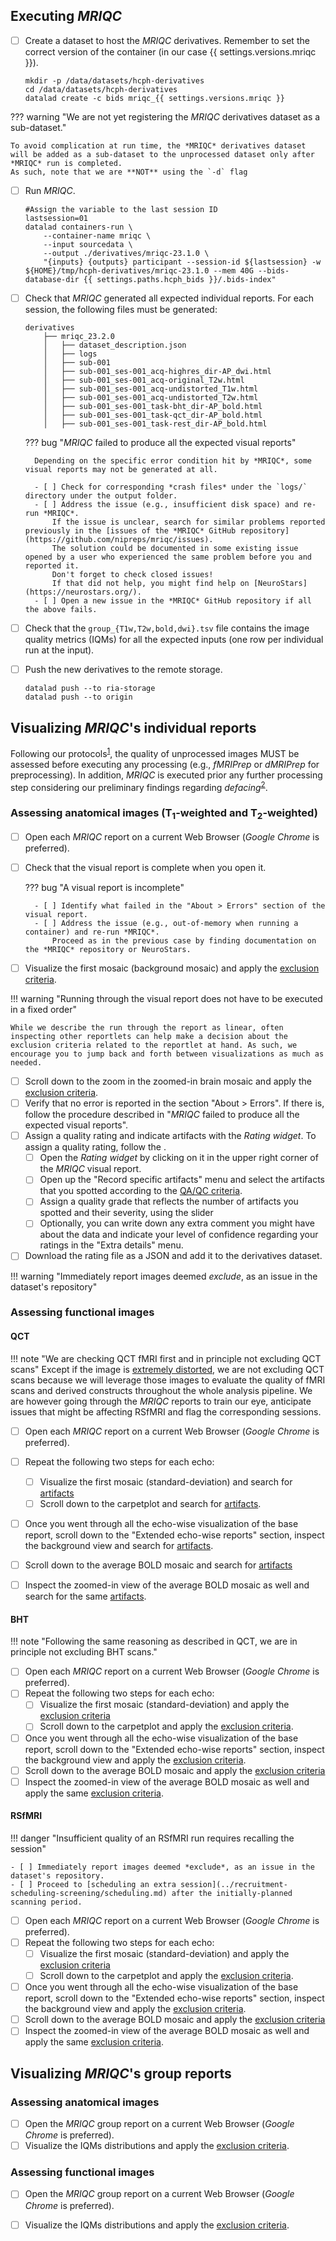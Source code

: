 ## Executing *MRIQC*

- [ ] Create a dataset to host the *MRIQC* derivatives.
    Remember to set the correct version of the container (in our case {{ settings.versions.mriqc }}).
    ``` shell
    mkdir -p /data/datasets/hcph-derivatives
    cd /data/datasets/hcph-derivatives
    datalad create -c bids mriqc_{{ settings.versions.mriqc }}
    ```
??? warning "We are not yet registering the *MRIQC* derivatives dataset as a sub-dataset."

    To avoid complication at run time, the *MRIQC* derivatives dataset will be added as a sub-dataset to the unprocessed dataset only after *MRIQC* run is completed. 
    As such, note that we are **NOT** using the `-d` flag

- [ ] Run *MRIQC*.
    ```shell
    #Assign the variable to the last session ID
    lastsession=01
    datalad containers-run \
        --container-name mriqc \
        --input sourcedata \
        --output ./derivatives/mriqc-23.1.0 \
        "{inputs} {outputs} participant --session-id ${lastsession} -w ${HOME}/tmp/hcph-derivatives/mriqc-23.1.0 --mem 40G --bids-database-dir {{ settings.paths.hcph_bids }}/.bids-index"
    ```

- [ ] Check that *MRIQC* generated all expected individual reports.
    For each session, the following files must be generated:
    ``` text
    derivatives
        ├── mriqc_23.2.0
        │   ├── dataset_description.json
        │   ├── logs
        │   ├── sub-001
        │   ├── sub-001_ses-001_acq-highres_dir-AP_dwi.html
        │   ├── sub-001_ses-001_acq-original_T2w.html
        │   ├── sub-001_ses-001_acq-undistorted_T1w.html
        │   ├── sub-001_ses-001_acq-undistorted_T2w.html
        │   ├── sub-001_ses-001_task-bht_dir-AP_bold.html
        │   ├── sub-001_ses-001_task-qct_dir-AP_bold.html
        │   ├── sub-001_ses-001_task-rest_dir-AP_bold.html
    ```

    ??? bug "*MRIQC* failed to produce all the expected visual reports"

        Depending on the specific error condition hit by *MRIQC*, some visual reports may not be generated at all.
        
        - [ ] Check for corresponding *crash files* under the `logs/` directory under the output folder.
        - [ ] Address the issue (e.g., insufficient disk space) and re-run *MRIQC*.
            If the issue is unclear, search for similar problems reported previously in the [issues of the *MRIQC* GitHub repository](https://github.com/nipreps/mriqc/issues).
            The solution could be documented in some existing issue opened by a user who experienced the same problem before you and reported it.
            Don't forget to check closed issues!
            If that did not help, you might find help on [NeuroStars](https://neurostars.org/).
        - [ ] Open a new issue in the *MRIQC* GitHub repository if all the above fails.

- [ ] Check that the `group_{T1w,T2w,bold,dwi}.tsv` file contains the image quality metrics (IQMs) for all the expected inputs (one row per individual run at the input).
- [ ] Push the new derivatives to the remote storage.
    ```shell
    datalad push --to ria-storage
    datalad push --to origin
    ```

## Visualizing *MRIQC*'s individual reports

Following our protocols<sup>[1]</sup>, the quality of unprocessed images MUST be assessed before executing any processing (e.g., *fMRIPrep* or *dMRIPrep* for preprocessing).
In addition, *MRIQC* is executed prior any further processing step considering our preliminary findings regarding *defacing*<sup>[2]</sup>.

### Assessing anatomical images (T<sub>1</sub>-weighted and T<sub>2</sub>-weighted)
- [ ] Open each *MRIQC* report on a current Web Browser (*Google Chrome* is preferred).
- [ ] Check that the visual report is complete when you open it.

    ??? bug "A visual report is incomplete"

        - [ ] Identify what failed in the "About > Errors" section of the visual report.
        - [ ] Address the issue (e.g., out-of-memory when running a container) and re-run *MRIQC*.
            Proceed as in the previous case by finding documentation on the *MRIQC* repository or NeuroStars.

- [ ] Visualize the first mosaic (background mosaic) and apply the [exclusion criteria](qaqc-criteria-unprocessed.md#view-of-the-background-of-the-anatomical-image).

!!! warning "Running through the visual report does not have to be executed in a fixed order"

    While we describe the run through the report as linear, often inspecting other reportlets can help make a decision about the exclusion criteria related to the reportlet at hand. As such, we encourage you to jump back and forth between visualizations as much as needed.

- [ ] Scroll down to the zoom in the zoomed-in brain mosaic and apply the [exclusion criteria](qaqc-criteria-unprocessed.md#zoomed-in-mosaic-view-of-the-brain).
- [ ] Verify that no error is reported in the section "About > Errors". If there is, follow the procedure described in "*MRIQC* failed to produce all the expected visual reports".
- [ ] Assign a quality rating and indicate artifacts with the *Rating widget*.
    To assign a quality rating, follow the .
    - [ ] Open the *Rating widget* by clicking on it in the upper right corner of the *MRIQC* visual report.
    - [ ] Open up the "Record specific artifacts" menu and select the artifacts that you spotted according to the [QA/QC criteria](qaqc-criteria-unprocessed.md).
    - [ ] Assign a quality grade that reflects the number of artifacts you spotted and their severity, using the slider
    - [ ] Optionally, you can write down any extra comment you might have about the data and indicate your level of confidence regarding your ratings in the "Extra details" menu.
- [ ] Download the rating file as a JSON and add it to the derivatives dataset.

!!! warning "Immediately report images deemed *exclude*, as an issue in the dataset's repository"

### Assessing functional images

#### QCT

!!! note "We are checking QCT fMRI first and in principle not excluding QCT scans"
    Except if the image is [extremely distorted](qaqc-criteria-unprocessed.md#task-fmri-exclusion-criteria), we are not excluding QCT scans because we will leverage those images to evaluate the quality of fMRI scans and derived constructs throughout the whole analysis pipeline. We are however going through the *MRIQC* reports to train our eye, anticipate issues that might be affecting RSfMRI and flag the corresponding sessions.

- [ ] Open each *MRIQC* report on a current Web Browser (*Google Chrome* is preferred).
- [ ] Repeat the following two steps for each echo:
    - [ ] Visualize the first mosaic (standard-deviation) and search for [artifacts](qaqc-criteria-unprocessed.md#standard-deviation-of-signal-through-time)
    - [ ] Scroll down to the carpetplot and search for [artifacts](qaqc-criteria-unprocessed.md#carpetplot-and-nuisance-signals).
- [ ] Once you went through all the echo-wise visualization of the base report, scroll down to the "Extended echo-wise reports" section, inspect the background view and search for [artifacts](qaqc-criteria-unprocessed.md#view-of-the-background-of-the-voxel-wise-average-of-the-bold-timeseries).
- [ ] Scroll down to the average BOLD mosaic and search for [artifacts](qaqc-criteria-unprocessed.md#average-signal-through-time)
- [ ] Inspect the zoomed-in view of the average BOLD mosaic as well and search for the same [artifacts](qaqc-criteria-unprocessed.md#average-signal-through-time).


#### BHT

!!! note "Following the same reasoning as described in QCT, we are in principle not excluding BHT scans."

- [ ] Open each *MRIQC* report on a current Web Browser (*Google Chrome* is preferred).
- [ ] Repeat the following two steps for each echo:
    - [ ] Visualize the first mosaic (standard-deviation) and apply the [exclusion criteria](qaqc-criteria-unprocessed.md#standard-deviation-of-signal-through-time)
    - [ ] Scroll down to the carpetplot and apply the [exclusion criteria](qaqc-criteria-unprocessed.md#carpetplot-and-nuisance-signals).
- [ ] Once you went through all the echo-wise visualization of the base report, scroll down to the "Extended echo-wise reports" section, inspect the background view and apply the [exclusion criteria](qaqc-criteria-unprocessed.md#view-of-the-background-of-the-voxel-wise-average-of-the-bold-timeseries).
- [ ] Scroll down to the average BOLD mosaic and apply the [exclusion criteria](qaqc-criteria-unprocessed.md#average-signal-through-time)
- [ ] Inspect the zoomed-in view of the average BOLD mosaic as well and apply the same [exclusion criteria](qaqc-criteria-unprocessed.md#average-signal-through-time).

#### RSfMRI

!!! danger "Insufficient quality of an RSfMRI run requires recalling the session"

    - [ ] Immediately report images deemed *exclude*, as an issue in the dataset's repository.
    - [ ] Proceed to [scheduling an extra session](../recruitment-scheduling-screening/scheduling.md) after the initially-planned scanning period.

- [ ] Open each *MRIQC* report on a current Web Browser (*Google Chrome* is preferred).
- [ ] Repeat the following two steps for each echo:
    - [ ] Visualize the first mosaic (standard-deviation) and apply the [exclusion criteria](qaqc-criteria-unprocessed.md#standard-deviation-of-signal-through-time)
    - [ ] Scroll down to the carpetplot and apply the [exclusion criteria](qaqc-criteria-unprocessed.md#carpetplot-and-nuisance-signals). 
- [ ] Once you went through all the echo-wise visualization of the base report, scroll down to the "Extended echo-wise reports" section, inspect the background view and apply the [exclusion criteria](qaqc-criteria-unprocessed.md#view-of-the-background-of-the-voxel-wise-average-of-the-bold-timeseries).
- [ ] Scroll down to the average BOLD mosaic and apply the [exclusion criteria](qaqc-criteria-unprocessed.md#average-signal-through-time)
- [ ] Inspect the zoomed-in view of the average BOLD mosaic as well and apply the same [exclusion criteria](qaqc-criteria-unprocessed.md#average-signal-through-time).

## Visualizing *MRIQC*'s group reports

### Assessing anatomical images
- [ ] Open the *MRIQC* group report on a current Web Browser (*Google Chrome* is preferred).
- [ ] Visualize the IQMs distributions and apply the [exclusion criteria](qaqc-criteria-unprocessed.md#group-report).

### Assessing functional images
- [ ] Open the *MRIQC* group report on a current Web Browser (*Google Chrome* is preferred).
- [ ] Visualize the IQMs distributions and apply the [exclusion criteria](qaqc-criteria-unprocessed.md#group-report-1).


[1]: https://doi.org/10.3389/fnimg.2022.1073734 "Provins, C., … Esteban, O. (2023). Quality Control in functional MRI studies with MRIQC and fMRIPrep. Frontiers in Neuroimaging 1:1073734. doi:10.3389/fnimg.2022.1073734 (OA)."
[2]: https://rr.peercommunityin.org/articles/rec?id=346 "Provins, C., … Esteban, O. (2023). Defacing biases in manual and automated quality assessments of structural MRI with MRIQC, Stage 1 IPA (in principle acceptance) of Version 3 by Peer Community in Registered Reports."
